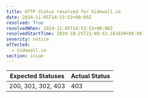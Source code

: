 ```yaml
---
title: HTTP Status resolved for hidewall.io
date: 2024-11-05T14:53:53+00:00Z
resolved: True
resolvedWhen: 2024-11-05T14:53:53+00:00Z
resolvedStartTime: 2024-10-25T21:09:43.161639+00:00
severity: notice
affected:
  - hidewall.io
section: issue
---
```


| Expected Statuses | Actual Status  |
|-------------------|----------------|
| 200, 301, 302, 403 | 403 |
